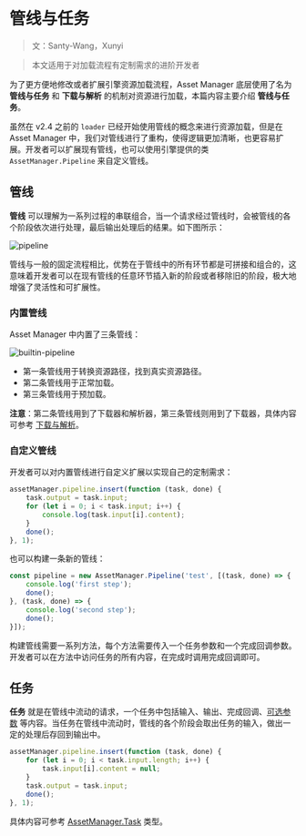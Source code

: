 # 管线与任务

> 文：Santy-Wang，Xunyi

> 本文适用于对加载流程有定制需求的进阶开发者

为了更方便地修改或者扩展引擎资源加载流程，Asset Manager 底层使用了名为 **管线与任务** 和 **下载与解析** 的机制对资源进行加载，本篇内容主要介绍 **管线与任务**。

虽然在 v2.4 之前的 `loader` 已经开始使用管线的概念来进行资源加载，但是在 Asset Manager 中，我们对管线进行了重构，使得逻辑更加清晰，也更容易扩展。开发者可以扩展现有管线，也可以使用引擎提供的类 `AssetManager.Pipeline` 来自定义管线。

## 管线

**管线** 可以理解为一系列过程的串联组合，当一个请求经过管线时，会被管线的各个阶段依次进行处理，最后输出处理后的结果。如下图所示：

![pipeline](pipeline-task/pipeline.png)

管线与一般的固定流程相比，优势在于管线中的所有环节都是可拼接和组合的，这意味着开发者可以在现有管线的任意环节插入新的阶段或者移除旧的阶段，极大地增强了灵活性和可扩展性。

### 内置管线

Asset Manager 中内置了三条管线：

![builtin-pipeline](pipeline-task/builtin-pipeline.jpg)

- 第一条管线用于转换资源路径，找到真实资源路径。
- 第二条管线用于正常加载。
- 第三条管线用于预加载。

**注意**：第二条管线用到了下载器和解析器，第三条管线则用到了下载器，具体内容可参考 [下载与解析](downloader-parser.md)。

### 自定义管线

开发者可以对内置管线进行自定义扩展以实现自己的定制需求：

```typescript
assetManager.pipeline.insert(function (task, done) {
    task.output = task.input;
    for (let i = 0; i < task.input; i++) {
        console.log(task.input[i].content);
    }
    done();
}, 1);
```

也可以构建一条新的管线：

```typescript
const pipeline = new AssetManager.Pipeline('test', [(task, done) => {
    console.log('first step');
    done();
}, (task, done) => {
    console.log('second step');
    done();
}]);
```

构建管线需要一系列方法，每个方法需要传入一个任务参数和一个完成回调参数。开发者可以在方法中访问任务的所有内容，在完成时调用完成回调即可。

## 任务

**任务** 就是在管线中流动的请求，一个任务中包括输入、输出、完成回调、[可选参数](options.md) 等内容。当任务在管线中流动时，管线的各个阶段会取出任务的输入，做出一定的处理后存回到输出中。

```typescript
assetManager.pipeline.insert(function (task, done) {
    for (let i = 0; i < task.input.length; i++) {
        task.input[i].content = null;
    }
    task.output = task.input;
    done();
}, 1);
```

具体内容可参考 [AssetManager.Task](__APIDOC__/zh/class/AssetManager.Task) 类型。
